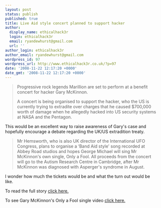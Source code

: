 ```yaml
---
layout: post
status: publish
published: true
title: Live Aid style concert planned to support hacker
author:
  display_name: ethicalhack3r
  login: ethicalhack3r
  email: ryandewhurst@gmail.com
  url: ''
author_login: ethicalhack3r
author_email: ryandewhurst@gmail.com
wordpress_id: 97
wordpress_url: http://www.ethicalhack3r.co.uk/?p=97
date: '2008-11-22 12:17:20 +0000'
date_gmt: '2008-11-22 12:17:20 +0000'
---
```

<blockquote>Progressive rock legends Marillion are set to perform at a benefit concert for hacker Gary McKinnon.</p>
<p>A concert is being organised to support the hacker, who the US is currently trying to extradite over charges that he caused $700,000 worth of damage when he allegedly hacked into US security systems at NASA and the Pentagon.</p></blockquote>
<p>This would be an excellent way to raise awareness of Gary's case and hopefully encourage a debate regarding the UK/US extradition treaty.</p>
<blockquote><p>Mr Hemsworth, who is also UK director of the International UFO Congress, plans to organise a ‘Band Aid style' song recorded at Abbey Road studios and hopes George Michael will sing Mr McKinnon's own single, Only a Fool. All proceeds from the concert will go to the Autism Research Centre in Cambridge, after Mr McKinnon was diagnosed with Asperger's syndrome in August.</p></blockquote>
<p>I wonder how much the tickets would be and what the turn out would be like.</p>
<p>To read the full story <a href="http://www.scmagazineuk.com/Live-Aid-style-concert-planned-to-support-hacker/article/121352/">click here.</a></p>
<p>To see Gary McKinnon's Only a Fool single video <a href="http://uk.youtube.com/watch?v=VXHXM-82Wlc">click here.</a></p>
